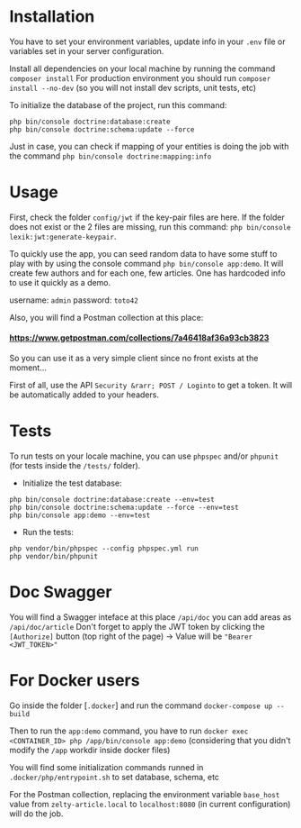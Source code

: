 # Installation
You have to set your environment variables, update info in your `.env` file or variables set in your server configuration.

Install all dependencies on your local machine by running the command `composer install`
For production environment you should run `composer install --no-dev` (so you will not install dev scripts, unit tests, etc)

To initialize the database of the project, run this command:
```
php bin/console doctrine:database:create
php bin/console doctrine:schema:update --force
```

Just in case, you can check if mapping of your entities is doing the job with the command `php bin/console doctrine:mapping:info`


# Usage

First, check the folder `config/jwt` if the key-pair files are here. If the folder does not exist or the 2 files are missing, run this command: `php bin/console lexik:jwt:generate-keypair`. 

To quickly use the app, you can seed random data to have some stuff to play with by using the console command `php bin/console app:demo`. It will create few authors and for each one, few articles.
One has hardcoded info to use it quickly as a demo.

username: `admin`
password: `toto42`


Also, you will find a Postman collection at this place:
#### https://www.getpostman.com/collections/7a46418af36a93cb3823

So you can use it as a very simple client since no front exists at the moment…

First of all, use the API `Security &rarr; POST / Loginto` to get a token. It will be automatically added to your headers. 

# Tests

To run tests on your locale machine, you can use `phpspec` and/or `phpunit` (for tests inside the `/tests/` folder).
- Initialize the test database:
```
php bin/console doctrine:database:create --env=test
php bin/console doctrine:schema:update --force --env=test
php bin/console app:demo --env=test

```

- Run the tests:
```
php vendor/bin/phpspec --config phpspec.yml run
php vendor/bin/phpunit
```

# Doc Swagger
You will find a Swagger inteface at this place `/api/doc` you can add areas as `/api/doc/article`
Don't forget to apply the JWT token by clicking the `[Authorize]` button (top right of the page) &rarr; Value will be `"Bearer <JWT_TOKEN>"`

# For Docker users 
Go inside the folder [`.docker`] and run the command `docker-compose up --build`

Then to run the `app:demo` command, you have to run `docker exec <CONTAINER_ID> php /app/bin/console app:demo`
(considering that you didn't modify the `/app` workdir inside docker files)

You will find some initialization commands runned in `.docker/php/entrypoint.sh` to set database, schema, etc

For the Postman collection, replacing the environment variable `base_host` value from `zelty-article.local` to `localhost:8080` (in current configuration) will do the job.
